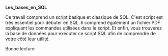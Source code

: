 **Les_bases_en_SQL**

Ce travail comprend un script basique et classique de SQL. C'est script est très essentiel pour débuter en SQL. Il comprend également un fichier PDF expliquant les commandes utilisées dans le script. Et enfin, vous trouverez la base de données pour executer ce script SQL afin de comprendre de votre côté leur utilité.

Bonne lecture 
